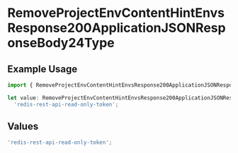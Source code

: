 # RemoveProjectEnvContentHintEnvsResponse200ApplicationJSONResponseBody24Type

## Example Usage

```typescript
import { RemoveProjectEnvContentHintEnvsResponse200ApplicationJSONResponseBody24Type } from '@vercel/client/models/operations';

let value: RemoveProjectEnvContentHintEnvsResponse200ApplicationJSONResponseBody24Type =
  'redis-rest-api-read-only-token';
```

## Values

```typescript
'redis-rest-api-read-only-token';
```
